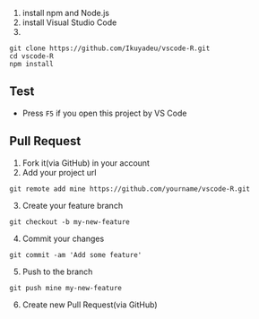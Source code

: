 1. install npm and Node.js
2. install Visual Studio Code
3. 
```
git clone https://github.com/Ikuyadeu/vscode-R.git
cd vscode-R
npm install
```
## Test
* Press `F5` if you open this project by VS Code

## Pull Request
1. Fork it(via GitHub) in your account
2. Add your project url 
```
git remote add mine https://github.com/yourname/vscode-R.git
```
3. Create your feature branch 
```
git checkout -b my-new-feature
```
4. Commit your changes
```
git commit -am 'Add some feature'
```
5. Push to the branch
```
git push mine my-new-feature
```
6. Create new Pull Request(via GitHub)